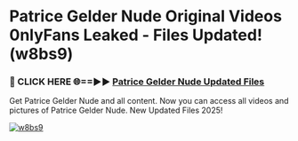 # Patrice Gelder Nude Original Videos 0nlyFans Leaked - Files Updated! (w8bs9)

<h3>🔴 CLICK HERE 🌐==►► <a href="https://tinyurl.com/52m3yx9h" rel="nofollow">Patrice Gelder Nude Updated Files</a></h3>

Get Patrice Gelder Nude and all content. Now you can access all videos and pictures of Patrice Gelder Nude. New Updated Files 2025!

[![w8bs9](https://i.imgur.com/TnHtlc8.gif)](https://tinyurl.com/52m3yx9h)
